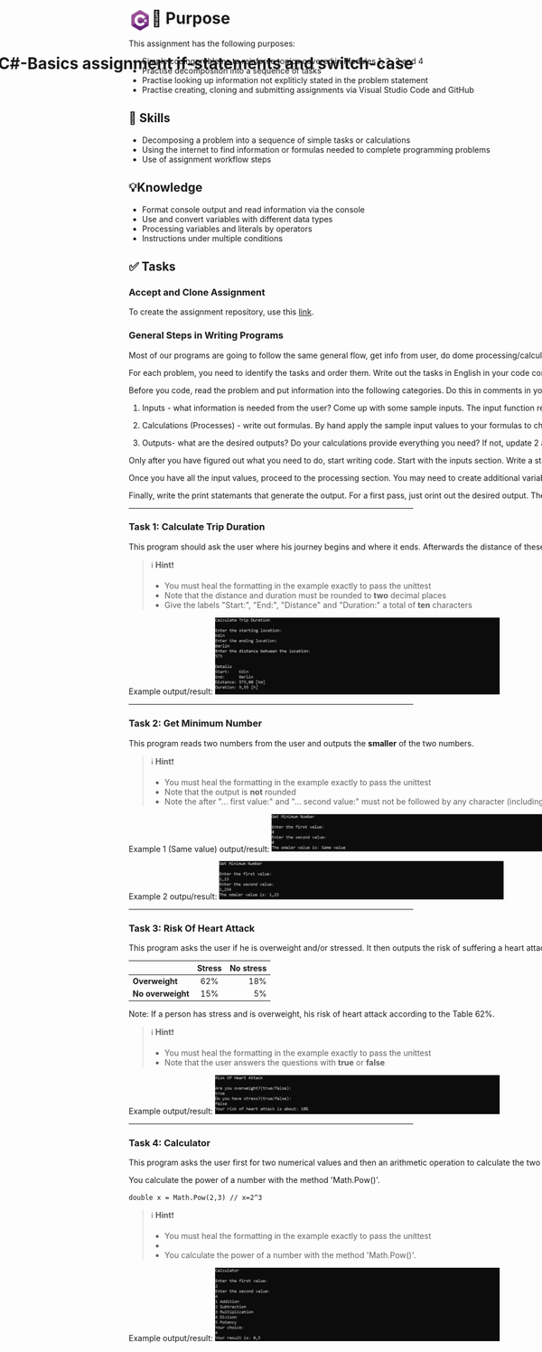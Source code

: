 <div id="container" style="white-space:nowrap">

  <div id="image" style="display:inline float: right;">
        <img style="float: left;" src="https://github.com/AI-Assistant/conditionals_challenge_autograding/blob/main/AddFiles/C%23_logo.png" alt="drawing" width="8%"/>
  </div>

  <div id="texts" style="display:inline; white-space:nowrap; float: right;"> 
        <h1>C#-Basics assignment if-statements and switch-case</h1>
</div>

# :dart: Purpose

This assignment has the following purposes:

+ Simple codingproblems to reinforce topics covered in Modules 1, 2, 3 and 4
+ Practise decompositon into a sequence of tasks
+ Practise looking up information not expliticly stated in the problem statement
+ Practise creating, cloning and submitting assignments via Visual Studio Code and GitHub

##  :school_satchel: Skills

+ Decomposing a problem into a sequence of simple tasks or calculations
+ Using the internet to find information or formulas needed to complete programming problems
+ Use of assignment workflow steps

## :bulb:Knowledge
+ Format console output and read information via the console
+ Use and convert variables with different data types
+ Processing variables and literals by operators
+ Instructions under multiple conditions

## :white_check_mark: Tasks 

### Accept and Clone Assignment

To create the assignment repository, use this [link](https://classroom.github.com/a/LTy1ZWOs).

### General Steps in Writing Programs

Most of our programs are going to follow the same general flow, get info from user, do dome processing/calculatons, generate some output. One way to organize your thoughts is to write comments. Use as an outline for the code you are going to write. Start by creating sections for each of the groups above.

For each problem, you need to identify the tasks and order them. Write out the tasks in English in your code comments before you code. If you can't write in English, you don't know enough to code it. 

Before you code, read the problem and put information into the following categories. Do this in comments in yout code file. 

1. Inputs - what information is needed from the user? Come up with some sample inputs. The input function returns information as a string (text). If you are asking for a number, don't forget to convert the text to a number that can be used in subsequent calculations. 

2. Calculations (Processes) - write out formulas. By hand apply the sample input values to your formulas to check for correctness.

3. Outputs- what are the desired outputs? Do your calculations provide everything you need? If not, update 2 above.

Only after you have figured out what you need to do, start writing code. Start with the inputs section. Write a statement that gets a value from the user. You will need to create variables to hold the Information. Use descriptive names. Follow the input statement with a print statement that prints the value out. Run the program to test to make sure your code works. If it does you can remove or comment out the print statement an cointinue with the next input value. If not, you need to fix your code until it does work. Continue this code and test cycle - write a line of code, then test.

Once you have all the input values, proceed to the processing section. You may need to create additional variables to hold calculated data. Print out these calues as you go. Do they correspond to the hand calculations you made above? If not, fix your code to get the correct results.

Finally, write the print statemants that generate the output. For a first pass, just orint out the desired output. Then go back and add formatting. For example to generate the output in some of the samples you may need to ass tab characters to your output strings.

---

### Task 1: Calculate Trip Duration

This program should ask the user where his journey begins and where it ends. Afterwards the distance of these two places is queried. The program calculates the travel time when traveling at **60km/h**.

> :information_source: **Hint**:exclamation:
> + You must heal the formatting in the example exactly to pass the unittest
> + Note that the distance and duration must be rounded to **two** decimal places
> + Give the labels "Start:", "End:", "Distance" and "Duration:" a total of **ten** characters

Example output/result:
![alt text](https://github.com/AI-Assistant/conditionals_challenge_autograding/blob/main/AddFiles/Task1_example.jpg)

---

### Task 2: Get Minimum Number

This program reads two numbers from the user and outputs the **smaller** of the two numbers.

> :information_source: **Hint**:exclamation:
> + You must heal the formatting in the example exactly to pass the unittest
> + Note that the output is **not** rounded
> + Note the after "... first value:" and "... second value:" must not be followed by any character (including spaces)

Example 1 (Same value) output/result:
![alt text](https://github.com/AI-Assistant/conditionals_challenge_autograding/blob/main/AddFiles/Task2_example1.jpg)

Example 2 outpu/result:
![alt text](https://github.com/AI-Assistant/conditionals_challenge_autograding/blob/main/AddFiles/Task2_example2.jpg)

---
  
### Task 3: Risk Of Heart Attack

This program asks the user if he is overweight and/or stressed. It then outputs the risk of suffering a heart attack. 
  
|                  | Stress        | No stress|
| ---------------- |:-------------:| --------:|
| **Overweight**   | 62%           | 18%      |
| **No overweight**| 15%           | 5%       |

Note: If a person has stress and is overweight, his risk of heart attack according to the 
Table 62%.
  
> :information_source: **Hint**:exclamation:
> + You must heal the formatting in the example exactly to pass the unittest
> + Note that the user answers the questions with **true** or **false**

Example output/result:
![alt text](https://github.com/AI-Assistant/conditionals_challenge_autograding/blob/main/AddFiles/Task3_example.jpg)
  
---

### Task 4: Calculator

This program asks the user first for two numerical values and then 
an arithmetic operation to calculate the two numbers to a result to be output. 
to be calculated.

You calculate the power of a number with the method 'Math.Pow()'.

    double x = Math.Pow(2,3) // x=2^3
  
> :information_source: **Hint**:exclamation:
> + You must heal the formatting in the example exactly to pass the unittest
> + 
> +  You calculate the power of a number with the method 'Math.Pow()'.

Example output/result:
![alt text](https://github.com/AI-Assistant/conditionals_challenge_autograding/blob/main/AddFiles/Task4_example.jpg)

